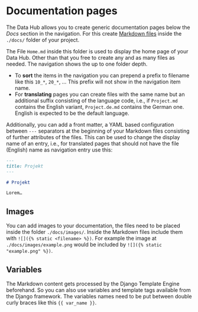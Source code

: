 # Documentation pages

The Data Hub allows you to create generic documentation pages below the *Docs* section in the navigation.
For this create [Markdown files](https://www.markdownguide.org/basic-syntax/) inside the `./docs/` folder of your project.

The File `Home.md` inside this folder is used to display the home page of your Data Hub. Other than that you free to create any and as many files as needed. The navigation shows the up to one folder depth.

- To **sort** the items in the navigation you can prepend a prefix to filename like this `10_*`, `20_*`, … This prefix will not show in the navigation item name.
- For **translating** pages you can create files with the same name but an additional suffix consisting of the language code, i.e., if `Project.md` contains the English variant, `Project.de.md` contains the German one. English is expected to be the default language.

Additionally, you can add a front matter, a YAML based configuration between `---` separators at the beginning of your Markdown files consisting of further attributes of the files. This can be used to change the display name of an entry, i.e., for translated pages that should not have the file (English) name as navigation entry use this:


```md [Project.de.md]
---
title: Projekt
---

# Projekt

Lorem… 
```

## Images

You can add images to your documentation, the files need to be placed inside the folder `./docs/images/`. Inside the Markdown files include them with `![]({% static <filename> %})`. For example the image at `./docs/images/example.png` would be included by `![]({% static "example.png" %})`.


## Variables

The Markdown content gets processed by the Django Template Engine beforehand. So you can also use variables and template tags available from the Django framework. The variables names need to be put between double curly braces like this <code v-pre>{{ var_name }}</code>.



